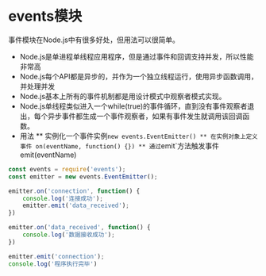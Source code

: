 # events模块

事件模块在Node.js中有很多好处，但用法可以很简单。

* Node.js是单进程单线程应用程序，但是通过事件和回调支持并发，所以性能非常高
* Node.js每个API都是异步的，并作为一个独立线程运行，使用异步函数调用，并处理并发
* Node.js基本上所有的事件机制都是用设计模式中观察者模式实现。
* Node.js单线程类似进入一个while(true)的事件循环，直到没有事件观察者退出，每个异步事件都生成一个事件观察者，如果有事件发生就调用该回调函数。
* 用法
** 实例化一个事件实例`new events.EventEmitter()
** 在实例对象上定义事件 on(eventName, function() {})
** 通过`emit`方法触发事件 emit(eventName)


```js
const events = require('events');
const emitter = new events.EventEmitter();

emitter.on('connection', function() {
	console.log('连接成功');
	emitter.emit('data_received');
})

emitter.on('data_received', function() {
	console.log('数据接收成功');
})

emitter.emit('connection');
console.log('程序执行完毕')
```